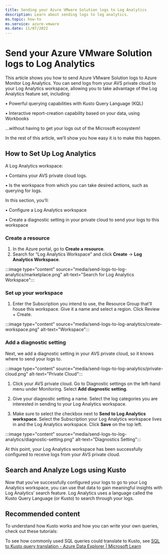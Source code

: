 ```yaml
---
title: Sending your Azure VMware Solution logs to Log Analytics
description: Learn about sending logs to log analytics.
ms.topic: how-to
ms.service: azure-vmware
ms.date: 11/07/2022
---
```


# Send your Azure VMware Solution logs to Log Analytics

This article shows you how to send Azure VMware Solution logs to Azure Monitor Log Analytics. You can send logs from your AVS private cloud to your Log Analytics workspace, allowing you to take advantage of the Log Analytics feature set, including:

• Powerful querying capabilities with Kusto Query Language (KQL)

• Interactive report-creation capability based on your data, using Workbooks

...without having to get your logs out of the Microsoft ecosystem!

In the rest of this article, we’ll show you how easy it is to make this happen.

## How to Set Up Log Analytics

A Log Analytics workspace:

• Contains your AVS private cloud logs.

• Is the workspace from which you can take desired actions, such as querying for logs.

In this section, you’ll:

• Configure a Log Analytics workspace

• Create a diagnostic setting in your private cloud to send your logs to this workspace

### Create a resource

1. In the Azure portal, go to **Create a resource**.
2. Search for “Log Analytics Workspace” and click **Create** -> **Log Analytics Workspace**.

:::image type="content" source="media/send-logs-to-log-analytics/marketplace.png" alt-text="Search for Log Analytics Workspace":::

### Set up your workspace

1. Enter the Subscription you intend to use, the Resource Group that’ll house this workspace. Give it a name and select a region. Click Review + Create.

:::image type="content" source="media/send-logs-to-log-analytics/create-workspace.png" alt-text="Workspace":::

### Add a diagnostic setting

Next, we add a diagnostic setting in your AVS private cloud, so it knows where to send your logs to.

:::image type="content" source="media/send-logs-to-log-analytics/private-cloud.png" alt-text="Private Cloud":::

1. Click your AVS private cloud.
Go to Diagnostic settings on the left-hand menu under Monitoring.
Select **Add diagnostic setting**.
2. Give your diagnostic setting a name. 
Select the log categories you are interested in sending to your Log Analytics workspace.

3. Make sure to select the checkbox next to **Send to Log Analytics workspace**.
Select the Subscription your Log Analytics workspace lives in and the Log Analytics workspace.
Click **Save** on the top left.

:::image type="content" source="media/send-logs-to-log-analytics/diagnostic-setting.png" alt-text="Diagnostics Setting":::

At this point, your Log Analytics workspace has been successfully configured to receive logs from your AVS private cloud.

## Search and Analyze Logs using Kusto

Now that you’ve successfully configured your logs to go to your Log Analytics workspace, you can use that data to gain meaningful insights with Log Analytics’ search feature.
Log Analytics uses a language called the Kusto Query Language (or Kusto) to search through your logs.

## Recommended content

To understand how Kusto works and how you can write your own queries, check out these tutorials:

To see how commonly used SQL queries could translate to Kusto, see [SQL to Kusto query translation - Azure Data Explorer | Microsoft Learn](../data-explorer/kusto/query/sqlcheatsheet.md)
